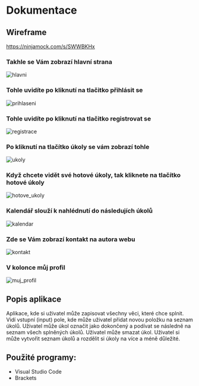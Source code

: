 # Dokumentace

## Wireframe

https://ninjamock.com/s/SWWBKHx

### Takhle se Vám zobrazí hlavní strana
![hlavni](https://user-images.githubusercontent.com/72737069/114014424-e4592400-9868-11eb-8ab2-e3aef1fd7f33.png)
### Tohle uvidíte po kliknutí na tlačitko přihlásit se 
![prihlaseni](https://user-images.githubusercontent.com/72737069/114016392-1075a480-986b-11eb-9223-96f15e49ff33.png)
### Tohle uvidíte po kliknutí na tlačitko registrovat se
![registrace](https://user-images.githubusercontent.com/72737069/114016404-123f6800-986b-11eb-8270-2e85679a797c.png)
### Po kliknutí na tlačítko úkoly se vám zobrazí tohle
![ukoly](https://user-images.githubusercontent.com/72737069/114016720-6c402d80-986b-11eb-9c1a-11c083608141.png)
### Když chcete vidět své hotové úkoly, tak kliknete na tlačítko hotové úkoly
![hotove_ukoly](https://user-images.githubusercontent.com/72737069/114016787-7f52fd80-986b-11eb-90c2-70a3a590f6a9.png)
### Kalendář slouží k nahlédnutí do následujích úkolů
![kalendar](https://user-images.githubusercontent.com/72737069/114016822-8aa62900-986b-11eb-8571-2a4da4b659c2.png)
### Zde se Vám zobrazí kontakt na autora webu
![kontakt](https://user-images.githubusercontent.com/72737069/114016842-9134a080-986b-11eb-8314-83e25ff36690.png)
### V kolonce můj profil 
![muj_profil](https://user-images.githubusercontent.com/72737069/114016855-95f95480-986b-11eb-9a4c-e08d1c1b819e.png)

## Popis aplikace 

Aplikace, kde si uživatel může zapisovat všechny věci, které chce splnit. Vidí vstupní (input) pole, kde může uživatel přidat novou položku na seznam úkolů. Uživatel může úkol označit jako dokončený a podívat se následně na seznam všech splněných úkolů. Uživatel může smazat úkol. Uživatel si může vytvořit seznam úkolů a rozdělit si úkoly na více a méně důležité. 
 


## Použité programy: 
- Visual Studio Code
- Brackets




